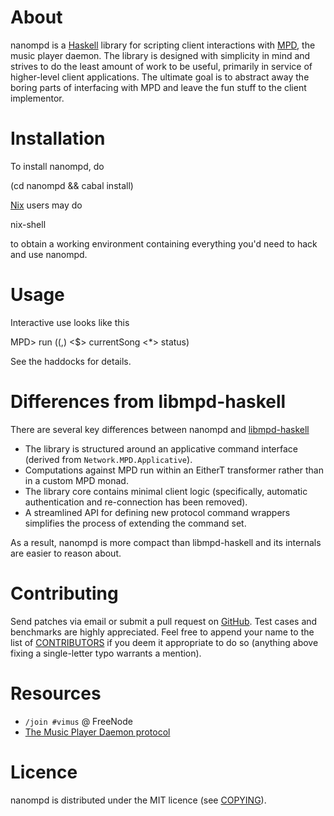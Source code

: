 # About

nanompd is a [Haskell](https://haskell.org/) library for scripting client
interactions with [MPD](http://www.musicpd.org/),
the music player daemon.
The library is designed with simplicity in mind and strives to do the least
amount of work to be useful, primarily in service of higher-level client
applications.
The ultimate goal is to abstract away the boring parts of interfacing with MPD
and leave the fun stuff to the client implementor.

# Installation

To install nanompd, do

   (cd nanompd && cabal install)

[Nix](https://nixos.org/nix) users may do

   nix-shell

to obtain a working environment containing everything you'd need to
hack and use nanompd.

# Usage

Interactive use looks like this

   MPD> run ((,) <$> currentSong <*> status)

See the haddocks for details.

# Differences from libmpd-haskell

There are several key differences between
nanompd and [libmpd-haskell](https://hackage.haskell.org/package/libmpd)

- The library is structured around an applicative command interface
  (derived from `Network.MPD.Applicative`).
- Computations against MPD run within an EitherT transformer rather
  than in a custom MPD monad.
- The library core contains minimal client logic (specifically,
  automatic authentication and re-connection has been removed).
- A streamlined API for defining new protocol command wrappers simplifies
  the process of extending the command set.

As a result, nanompd is more compact than libmpd-haskell and its internals
are easier to reason about.

# Contributing

Send patches via email or submit a pull request on
[GitHub](https://github.com/joachifm/nanompd).
Test cases and benchmarks are highly appreciated.
Feel free to append your name to the list of
[CONTRIBUTORS](../blob/master/CONTRIBUTORS) if you deem it appropriate to do
so (anything above fixing a single-letter typo warrants a mention).

# Resources

- `/join #vimus` @ FreeNode
- [The Music Player Daemon protocol](http://www.musicpd.org/doc/protocol/)

# Licence

nanompd is distributed under the MIT licence
(see [COPYING](../blob/master/COPYING)).
